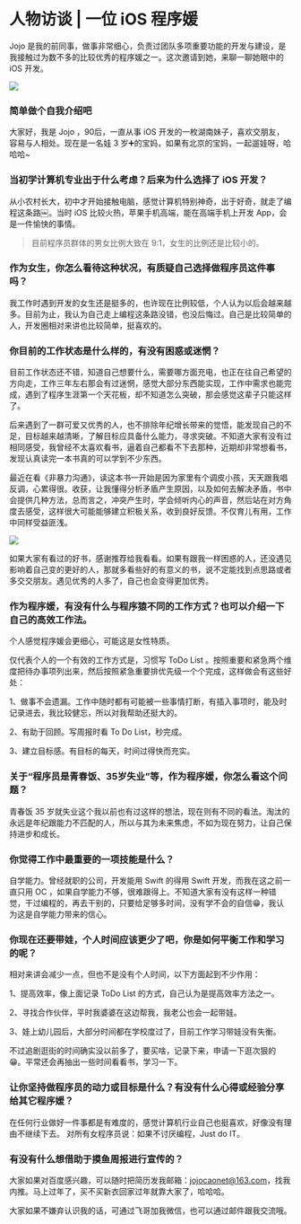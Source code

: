 # 人物访谈 | 一位 iOS 程序媛

Jojo 是我的前同事，做事非常细心，负责过团队多项重要功能的开发与建设，是我接触过为数不多的比较优秀的程序媛之一。这次邀请到她，来聊一聊她眼中的 iOS 开发。

![](https://cdn.zhangferry.com/Images/programmer_girl.jpg)

### 简单做个自我介绍吧

大家好，我是 Jojo ，90后，一直从事 iOS 开发的一枚湖南妹子，喜欢交朋友，容易与人相处。现在是一名娃 3 岁➕的宝妈，如果有北京的宝妈，一起遛娃呀，哈哈哈~

### 当初学计算机专业出于什么考虑？后来为什么选择了 iOS 开发？

从小农村长大，初中才开始接触电脑，感觉计算机特别神奇，出于好奇，就走了编程这条路￼。当时 iOS 比较火热，苹果手机高端，能在高端手机上开发 App，会是一件愉快的事情。


> 目前程序员群体的男女比例大致在 9:1，女生的比例还是比较小的。

### 作为女生，你怎么看待这种状况，有质疑自己选择做程序员这件事吗？

我工作时遇到开发的女生还是挺多的，也许现在比例较低，个人认为以后会越来越多。目前为止，我认为自己走上编程这条路没错，也没后悔过。自己是比较简单的人，开发圈相对来讲也比较简单，挺喜欢的。

### 你目前的工作状态是什么样的，有没有困惑或迷惘？

目前工作状态还不错，知道自己想要什么，需要哪方面充电，也正在往自己希望的方向走，工作三年左右那会有过迷惘，感觉大部分东西能实现，工作中需求也能完成，遇到了程序生涯第一个天花板，却不知道怎么突破，那会感觉这辈子只能这样了。

后来遇到了一群可爱又优秀的人，也不排除年纪增长带来的觉悟，能发现自己的不足，目标越来越清晰，了解目标应具备什么能力，寻求突破。不知道大家有没有过相同感受，我曾经不太喜欢看书，逼着自己都看不下去那种，近期却非常想看书，发现认真读完一本书真的可以学到不少东西。

最近在看《非暴力沟通》，读这本书一开始是因为家里有个调皮小孩，天天跟我唱反调，心累得很。收获，让我懂得分析矛盾产生原因，以及如何去解决矛盾，书中会提供几种方法，总而言之，冲突产生时，学会倾听内心的声音，然后站在对方角度去感受，这样很大可能能够建立积极关系，收到良好反馈。不仅育儿有用，工作中同样受益匪浅。

![](https://cdn.zhangferry.com/Images/feibaoligoutong.jpeg)

如果大家有看过的好书，感谢推荐给我看看。如果有跟我一样困惑的人，还没遇见影响着自己变的更好的人，那就多看些好的有意义的书，说不定能找到点思路或者多交交朋友。遇见优秀的人多了，自己也会变得更加优秀。

### 作为程序媛，有没有什么与程序猿不同的工作方式？也可以介绍一下自己的高效工作法。

个人感觉程序媛会更细心，可能这是女性特质。

仅代表个人的一个有效的工作方式是，习惯写 ToDo List 。按照重要和紧急两个维度把待办事项列出来，然后按照紧急重要排优先级一个个完成，这样做会有这些好处：

1、做事不会遗漏。工作中随时都有可能被一些事情打断，有插入事项时，能及时记录进去，我比较健忘，所以对我帮助还挺大的。

2、有助于回顾。写周报时看 To Do List，秒完成。

3、建立目标感。有目标的每天，时间过得快而充实。

### 关于“程序员是青春饭、35岁失业”等，作为程序媛，你怎么看这个问题？

青春饭 35 岁就失业这个我以前也有过这样的想法，现在则有不同的看法。淘汰的永远是年纪跟能力不匹配的人，所以与其为未来焦虑，不如为现在努力，让自己保持进步和成长。

### 你觉得工作中最重要的一项技能是什么？

自学能力。曾经就职的公司，开发能用 Swift 的得用 Swift 开发，而我在这之前一直只用 OC ，如果自学能力不够，很难跟得上。不知道大家有没有这样一种错觉，干过编程的，再去干别的，只要给足够多时间，没有学不会的自信😁，我认为这是自学能力带来的信心。

### 你现在还要带娃，个人时间应该更少了吧，你是如何平衡工作和学习的呢？

相对来讲会减少一点，但也不是没有个人时间，以下方面起到不少作用：

1、提高效率，像上面记录 ToDo List 的方式，自己认为是提高效率方法之一。

2、寻找合作伙伴，平时我婆婆在这边帮我，我老公也会一起带娃。

3、娃上幼儿园后，大部分时间都在学校度过了，目前工作学习带娃没有失衡。

不过追剧逛街的时间确实没以前多了，要买啥，记录下来，申请一下逛次狠的😁。平常还会再抽出一些时间看看书，学习一下。

### 让你坚持做程序员的动力或目标是什么？有没有什么心得或经验分享给其它程序媛？

在任何行业做好一件事都是有难度的，感觉计算机行业自己也挺喜欢，好像没有理由不继续下去。
对所有女程序员说：如果不讨厌编程，Just do IT。

### 有没有什么想借助于摸鱼周报进行宣传的？

大家如果对百度感兴趣，可以随时把简历发我邮箱：jojocaonet@163.com，找我内推。马上过年了，买不买新衣回家过年就靠大家了，哈哈哈。

大家如果不嫌弃认识我的话，可通过飞哥加我微信，也可以通过邮件跟我交流哦。
